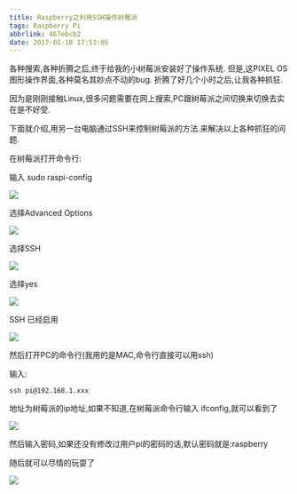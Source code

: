 ```yaml
---
title: Raspberry之利用SSH操作树莓派
tags: Raspberry Pi
abbrlink: 467ebcb2
date: 2017-01-10 17:53:05
---
```


各种搜索,各种折腾之后,终于给我的小树莓派安装好了操作系统.
但是,这PIXEL OS图形操作界面,各种莫名其妙点不动的bug.
折腾了好几个小时之后,让我各种抓狂.

因为是刚刚接触Linux,很多问题需要在网上搜索,PC跟树莓派之间切换来切换去实在是不好受.

下面就介绍,用另一台电脑通过SSH来控制树莓派的方法.来解决以上各种抓狂的问题.

在树莓派打开命令行:

输入 sudo raspi-config

![](http://img.blog.csdn.net/20161012150453948)
<!-- more -->

选择Advanced Options

![](http://img.blog.csdn.net/20161012150617215)

选择SSH

![](http://img.blog.csdn.net/20161012150654787)

选择yes

![](http://img.blog.csdn.net/20161012150753381)

SSH 已经启用

![](http://img.blog.csdn.net/20161012150827171)

然后打开PC的命令行(我用的是MAC,命令行直接可以用ssh)

输入: 
```
ssh pi@192.168.1.xxx  
```

地址为树莓派的ip地址,如果不知道,在树莓派命令行输入 ifconfig,就可以看到了

![](http://www.geekfan.net/wp-content/uploads/4768718a07fec72ff908aa6cde5b21a9.png)

然后输入密码,如果还没有修改过用户pi的密码的话,默认密码就是:raspberry

随后就可以尽情的玩耍了

![](http://www.geekfan.net/wp-content/uploads/313ee0ee381651b70e8550ed77cd969f.png)